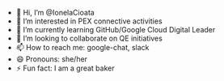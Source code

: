 - 👋 Hi, I’m @IonelaCioata
- 👀 I’m interested in PEX connective activities
- 🌱 I’m currently learning GitHub/Google Cloud Digital Leader
- 💞️ I’m looking to collaborate on QE initiatives
- 📫 How to reach me: google-chat, slack 
- 😄 Pronouns: she/her
- ⚡ Fun fact: I am a great baker

<!---
IonelaCioata/IonelaCioata is a ✨ special ✨ repository because its `README.md` (this file) appears on your GitHub profile.
You can click the Preview link to take a look at your changes.
--->
